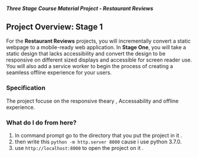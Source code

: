 
#### _Three Stage Course Material Project - Restaurant Reviews_

## Project Overview: Stage 1

For the **Restaurant Reviews** projects, you will incrementally convert a static webpage to a mobile-ready web application. In **Stage One**, you will take a static design that lacks accessibility and convert the design to be responsive on different sized displays and accessible for screen reader use. You will also add a service worker to begin the process of creating a seamless offline experience for your users.

### Specification

The project focuse on the responsive theary , Accessability and offline experience.


### What do I do from here?

1. In command prompt go to the directory that you put the project in it .
2. then write this `python -m http.server 8000` cause i use python 3.7.0.
3. use  `http://localhost:8000` to open the project on it .


